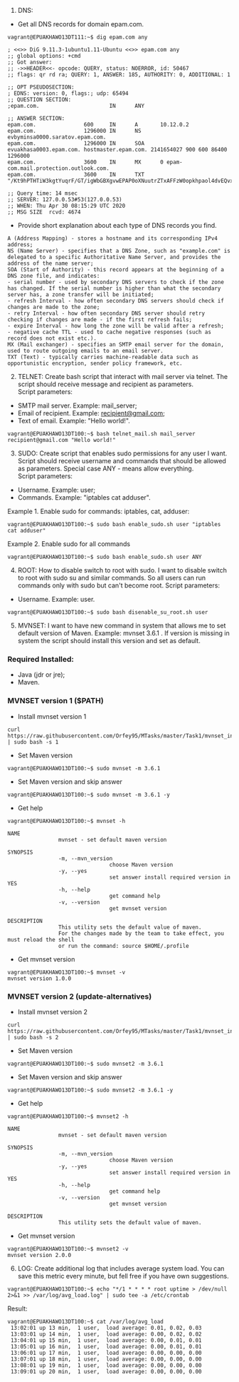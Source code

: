 1) DNS:
- Get all DNS records for domain epam.com. 
```
vagrant@EPUAKHAWO13DT111:~$ dig epam.com any

; <<>> DiG 9.11.3-1ubuntu1.11-Ubuntu <<>> epam.com any
;; global options: +cmd
;; Got answer:
;; ->>HEADER<<- opcode: QUERY, status: NOERROR, id: 50467
;; flags: qr rd ra; QUERY: 1, ANSWER: 185, AUTHORITY: 0, ADDITIONAL: 1

;; OPT PSEUDOSECTION:
; EDNS: version: 0, flags:; udp: 65494
;; QUESTION SECTION:
;epam.com.                      IN      ANY

;; ANSWER SECTION:
epam.com.               600     IN      A       10.12.0.2
epam.com.               1296000 IN      NS      evbyminsa0000.saratov.epam.com.
epam.com.               1296000 IN      SOA     evuakhasa0003.epam.com. hostmaster.epam.com. 2141654027 900 600 86400 1296000
epam.com.               3600    IN      MX      0 epam-com.mail.protection.outlook.com.
epam.com.               3600    IN      TXT     "/Kt9hPTHTiW3kgtYuqrF/GT/igWbGBXgvwEPAP0oXNuutrZTxAFFzW0opkhpaol4dvEQvxuPY46tQVFte5zFhQ=="

;; Query time: 14 msec
;; SERVER: 127.0.0.53#53(127.0.0.53)
;; WHEN: Thu Apr 30 08:15:29 UTC 2020
;; MSG SIZE  rcvd: 4674
```
- Provide short explanation about each type of DNS records you find.
```
A (Address Mapping) - stores a hostname and its corresponding IPv4 address;
NS (Name Server) - specifies that a DNS Zone, such as "example.com" is delegated to a specific Authoritative Name Server, and provides the address of the name server;
SOA (Start of Authority) - this record appears at the beginning of a DNS zone file, and indicates:
- serial number - used by secondary DNS servers to check if the zone has changed. If the serial number is higher than what the secondary server has, a zone transfer will be initiated;
- refresh Interval - how often secondary DNS servers should check if changes are made to the zone;
- retry Interval - how often secondary DNS server should retry checking if changes are made - if the first refresh fails;
- expire Interval - how long the zone will be valid after a refresh;
- negative cache TTL - used to cache negative responses (such as record does not exist etc.).
MX (Mail exchanger) - specifies an SMTP email server for the domain, used to route outgoing emails to an email server.
TXT (Text) - typically carries machine-readable data such as opportunistic encryption, sender policy framework, etc.
```
2) TELNET: 
Create bash script that interact with mail server via telnet. The script should receive message and recipient as parameters. <br>
Script parameters:
- SMTP mail server. Example: mail_server;
- Email of recipient. Example: recipient@gmail.com;
- Text of email. Example: "Hello world!".
```
vagrant@EPUAKHAWO13DT100:~$ bash telnet_mail.sh mail_server recipient@gmail.com "Hello world!"
```
3) SUDO: Create script that enables sudo permissions for any user I want. Script should receive username and commands that should be allowed as parameters. Special case ANY - means allow everything. <br>
Script parameters:
- Username. Example: user;
- Commands. Example: "iptables cat adduser". 

Example 1. Enable sudo for commands: iptables, cat, adduser:
```
vagrant@EPUAKHAWO13DT100:~$ sudo bash enable_sudo.sh user "iptables cat adduser"
```
Example 2. Enable sudo for all commands
```
vagrant@EPUAKHAWO13DT100:~$ sudo bash enable_sudo.sh user ANY
```
4) ROOT: How to disable switch to root with sudo. I want to disable switch to root with sudo su and similar commands. So all users can run commands only with sudo but can't become root.
Script parameters:
- Username. Example: user.
```
vagrant@EPUAKHAWO13DT100:~$ sudo bash disenable_su_root.sh user
```
5) MVNSET: I want to have new command in system that allows me to set default version of Maven. Example: mvnset 3.6.1 . If version is missing in system the script should install this version and set as default.

### Required Installed:
- Java (jdr or jre);
- Maven.

### MVNSET version 1 ($PATH)

- Install mvnset version 1
```
curl https://raw.githubusercontent.com/Orfey95/MTasks/master/Task1/mvnset_install.sh | sudo bash -s 1
```
- Set Maven version
```
vagrant@EPUAKHAWO13DT100:~$ sudo mvnset -m 3.6.1
```
- Set Maven version and skip answer
```
vagrant@EPUAKHAWO13DT100:~$ sudo mvnset -m 3.6.1 -y
```
- Get help
```
vagrant@EPUAKHAWO13DT100:~$ mvnset -h

NAME
                mvnset - set default maven version

SYNOPSIS
                -m, --mvn_version
                                choose Maven version
                -y, --yes
                                set answer install required version in YES
                -h, --help
                                get command help
                -v, --version
                                get mvnset version

DESCRIPTION
                This utility sets the default value of maven.
                For the changes made by the team to take effect, you must reload the shell
                or run the command: source $HOME/.profile
```
- Get mvnset version
```
vagrant@EPUAKHAWO13DT100:~$ mvnset -v
mvnset version 1.0.0
```
### MVNSET version 2 (update-alternatives)

- Install mvnset version 2
```
curl https://raw.githubusercontent.com/Orfey95/MTasks/master/Task1/mvnset_install.sh | sudo bash -s 2
```
- Set Maven version
```
vagrant@EPUAKHAWO13DT100:~$ sudo mvnset2 -m 3.6.1
```
- Set Maven version and skip answer
```
vagrant@EPUAKHAWO13DT100:~$ sudo mvnset2 -m 3.6.1 -y
```
- Get help
```
vagrant@EPUAKHAWO13DT100:~$ mvnset2 -h

NAME
                mvnset - set default maven version

SYNOPSIS
                -m, --mvn_version
                                choose Maven version
                -y, --yes
                                set answer install required version in YES
                -h, --help
                                get command help
                -v, --version
                                get mvnset version

DESCRIPTION
                This utility sets the default value of maven.
```
- Get mvnset version
```
vagrant@EPUAKHAWO13DT100:~$ mvnset2 -v
mvnset version 2.0.0
```
6) LOG: Create additional log that includes average system load. You can save this metric every minute, but fell free if you have own suggestions.
```
vagrant@EPUAKHAWO13DT100:~$ echo "*/1 * * * * root uptime > /dev/null 2>&1 >> /var/log/avg_load.log" | sudo tee -a /etc/crontab
```
Result:
```
vagrant@EPUAKHAWO13DT100:~$ cat /var/log/avg_load
 13:02:01 up 13 min,  1 user,  load average: 0.01, 0.02, 0.03
 13:03:01 up 14 min,  1 user,  load average: 0.00, 0.02, 0.02
 13:04:01 up 15 min,  1 user,  load average: 0.00, 0.01, 0.01
 13:05:01 up 16 min,  1 user,  load average: 0.00, 0.01, 0.01
 13:06:01 up 17 min,  1 user,  load average: 0.00, 0.00, 0.00
 13:07:01 up 18 min,  1 user,  load average: 0.00, 0.00, 0.00
 13:08:01 up 19 min,  1 user,  load average: 0.00, 0.00, 0.00
 13:09:01 up 20 min,  1 user,  load average: 0.00, 0.00, 0.00
```

